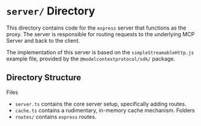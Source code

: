 # `server/` Directory
This directory contains code for the `express` server that functions as the proxy. The server is
responsible for routing requests to the underlying MCP Server and back to the client.

The implementation of this server is based on the `simpleStreamableHttp.js` example file, provided
by the `@modelcontextprotocol/sdk/` package.

## Directory Structure
Files
- `server.ts` contains the core server setup, specifically adding routes.
- `cache.ts` contains a rudimentary, in-memory cache mechanism.
Folders
- `routes/` contains `express` routes.
